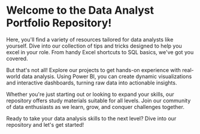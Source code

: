 # Welcome to the Data Analyst Portfolio Repository!
Here, you'll find a variety of resources tailored for data analysts like yourself. Dive into our collection of tips and tricks designed to help you excel in your role. From handy Excel shortcuts to SQL basics, we've got you covered.

But that's not all! Explore our projects to get hands-on experience with real-world data analysis. Using Power BI, you can create dynamic visualizations and interactive dashboards, turning raw data into actionable insights.

Whether you're just starting out or looking to expand your skills, our repository offers study materials suitable for all levels. Join our community of data enthusiasts as we learn, grow, and conquer challenges together.

Ready to take your data analysis skills to the next level? Dive into our repository and let's get started!
